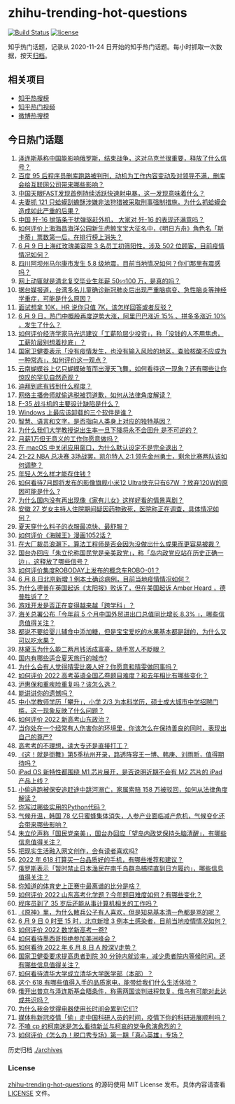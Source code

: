 # zhihu-trending-hot-questions

[![Build Status](https://github.com/justjavac/zhihu-trending-hot-questions/workflows/ci/badge.svg?branch=master)](https://github.com/justjavac/zhihu-trending-hot-questions/actions)
[![license](https://img.shields.io/github/license/justjavac/zhihu-trending-hot-questions)](https://github.com/justjavac/zhihu-trending-hot-questions/blob/master/LICENSE)

知乎热门话题，记录从 2020-11-24 日开始的知乎热门话题。每小时抓取一次数据，按天[归档](./archives)。

## 相关项目

- [知乎热搜榜](https://github.com/justjavac/zhihu-trending-top-search)
- [知乎热门视频](https://github.com/justjavac/zhihu-trending-hot-video)
- [微博热搜榜](https://github.com/justjavac/weibo-trending-hot-search)

## 今日热门话题

<!-- BEGIN -->
<!-- 最后更新时间 Fri Jun 10 2022 01:22:00 GMT+0800 (China Standard Time) -->

1. [泽连斯基称中国能影响俄罗斯，结束战争，这对乌克兰很重要，释放了什么信号？](https://www.zhihu.com/question/536809241)
1. [百度 95 后程序员删库跑路被判刑，动机为工作内容变动及对领导不满，删库会给互联网公司带来哪些影响？](https://www.zhihu.com/question/536802022)
1. [中国天眼FAST发现首例持续活跃快速射电暴，这一发现意味着什么？](https://www.zhihu.com/question/536822801)
1. [夫妻抓 121 只蛤蟆刮蟾酥涉嫌非法狩猎被采取刑事强制措施，为什么抓蛤蟆会造成如此严重的后果？](https://www.zhihu.com/question/536799812)
1. [中国 歼-16 抛箔条干扰弹驱赶外机， 大家对 歼-16 的表现还满意吗？](https://www.zhihu.com/question/536808829)
1. [如何评价上海海昌海洋公园新生虎鲸宝宝大征名中，《明日方舟》角色名「斯卡蒂」票数第一后，在排行榜上消失？](https://www.zhihu.com/question/536806212)
1. [6 月 9 日上海红玫瑰美容院 3 名员工初筛阳性，涉及 502 位顾客，目前疫情情况如何？](https://www.zhihu.com/question/536843183)
1. [四川阿坝州马尔康市发生 5.8 级地震，目前当地情况如何？你们那里有震感吗？](https://www.zhihu.com/question/536930175)
1. [网上动辄就是清北复交毕业生年薪 50∽100 万，是真的吗？](https://www.zhihu.com/question/531196159)
1. [据台媒报道，台湾多名儿童确诊新冠肺炎后出现严重脑病变、急性脑炎等神经学重症，可能是什么原因？](https://www.zhihu.com/question/536795368)
1. [面试想拿 10K，HR 说你只值 7K，该怎样回答或者反驳？](https://www.zhihu.com/question/282880854)
1. [6 月 9 日，热门中概股再度逆势大涨，阿里巴巴涨近 15% 、拼多多涨近 10% ，发生了什么？](https://www.zhihu.com/question/536799445)
1. [如何评价经济学家马光远建议「工薪阶层少投资」，称「没钱的人不用焦虑，工薪阶层别想着抄底」？](https://www.zhihu.com/question/536637052)
1. [国家卫健委表示「没有疫情发生，也没有输入风险的地区，查验核酸不应成为一种常态」，如何评价这一观点？](https://www.zhihu.com/question/536866571)
1. [云南蝴蝶谷上亿只蝴蝶破茧而出漫天飞舞，如何看待这一现象？还有哪些让你惊叹的罕见自然奇观？](https://www.zhihu.com/question/536339062)
1. [迪拜到底有钱到什么程度？](https://www.zhihu.com/question/318202924)
1. [网络主播帝师就偷逃税被罚道歉，如何从法律角度解读？](https://www.zhihu.com/question/536882728)
1. [F-35 战斗机的主要设计缺陷是什么？](https://www.zhihu.com/question/536421432)
1. [Windows 上最应该卸载的三个软件是谁？](https://www.zhihu.com/question/531532401)
1. [智慧、语言和文字，是否指向人类身上对应的独特基因？](https://www.zhihu.com/question/532951741)
1. [为什么我们大学教授说出生率一旦下降将永不会回升 是不可逆的？](https://www.zhihu.com/question/30210899)
1. [月薪1万但无意义的工作你愿意做吗？](https://www.zhihu.com/question/536640829)
1. [在 macOS 中关闭应用窗口，为什么默认设定不是完全退出？](https://www.zhihu.com/question/21143701)
1. [21-22 NBA 总决赛 3场战罢，凯尔特人 2:1 领先金州勇士，剩余比赛两队该如何调整？](https://www.zhihu.com/question/536850477)
1. [年轻人怎么样才能存住钱 ?](https://www.zhihu.com/question/518622766)
1. [如何看待7月即将发布的影像旗舰小米12 Ultra快充只有67W ？放弃120W的原因可能是什么 ?](https://www.zhihu.com/question/536773775)
1. [为什么国内没有再出现像《家有儿女》这样好看的情景喜剧？](https://www.zhihu.com/question/375730354)
1. [安徽 27 岁女主持人住院期间疑因药物致死，医院称正在调查，具体情况如何？](https://www.zhihu.com/question/536551806)
1. [夏天穿什么料子的衣服最凉快、最舒服？](https://www.zhihu.com/question/21102239)
1. [如何评价《海贼王》漫画1052话？](https://www.zhihu.com/question/535791484)
1. [在大厂裁员浪潮下，算法工程师是否会因为没做出什么成果而更容易被裁？](https://www.zhihu.com/question/532679299)
1. [国台办回应「朱立伦称国民党是亲美政党」，称「岛内政党应站在历史正确一边」，这释放了哪些信号？](https://www.zhihu.com/question/536823025)
1. [如何评价集度ROBODAY上发布的概念车ROBO-01？](https://www.zhihu.com/question/536717918)
1. [6 月 8 日北京新增 1 例本土确诊病例，目前当地疫情情况如何？](https://www.zhihu.com/question/536795340)
1. [为什么德普在英国起诉《太阳报》败诉了，但在美国起诉 Amber Heard ，德普胜诉了？](https://www.zhihu.com/question/535897566)
1. [游戏开发是否正在变得越来越「跨学科」？](https://www.zhihu.com/question/534519632)
1. [海关总署公布「今年前 5 个月中国外贸进出口总值同比增长 8.3% 」，哪些信息值得关注？](https://www.zhihu.com/question/536825176)
1. [都说不要给婴儿辅食中添加糖，但是宝宝爱吃的水果基本都是甜的，为什么又可以吃水果？](https://www.zhihu.com/question/450182422)
1. [林黛玉为什么能二两月钱活成富豪，随手赏人不眨眼？](https://www.zhihu.com/question/358030992)
1. [国内有哪些适合夏天旅行的城市?](https://www.zhihu.com/question/370207654)
1. [为什么会有人觉得晴雯比袭人好？你愿意和晴雯做同事吗？](https://www.zhihu.com/question/512692677)
1. [如何评价 2022 高考英语全国乙卷题目难度？和去年相比有哪些变化？](https://www.zhihu.com/question/536694499)
1. [沪惠保和重疾险重复吗？该怎么选？](https://www.zhihu.com/question/536812459)
1. [能讲讲你的遗憾吗？](https://www.zhihu.com/question/536828678)
1. [中小学教师学历「攀升」，小学 2/3 为本科学历，硕士成大城市中学招聘门槛，这一现象反映了什么问题？](https://www.zhihu.com/question/533886928)
1. [如何评价 2022 新高考山东政治？](https://www.zhihu.com/question/536829975)
1. [当你处在一个经常有人伤害你的环境里，你该怎么在保持善良的同时，表现出自己的尊严?](https://www.zhihu.com/question/536080771)
1. [高考考的不理想，读大专还是直接打工？](https://www.zhihu.com/question/536837886)
1. [《这！就是街舞》第5季杭州开录，路透阵容王一博、韩庚、刘雨昕，值得期待吗？](https://www.zhihu.com/question/536829856)
1. [iPad OS 新特性都围绕 M1 芯片展开，是否说明近期不会有 M2 芯片的 iPad 产品上线？](https://www.zhihu.com/question/536433458)
1. [小偷逃跑被保安追赶途中跳河溺亡，家属索赔 158 万被驳回，如何从法律角度解读？](https://www.zhihu.com/question/536810012)
1. [你写过哪些实用的Python代码？](https://www.zhihu.com/question/282627359)
1. [气候升温，韩国 78 亿只蜜蜂集体消失，人参产业面临减产危机，气候变化还会带来哪些影响？](https://www.zhihu.com/question/536273717)
1. [朱立伦声称「国民党亲美」，国台办回应「望岛内政党保持头脑清醒」，有哪些信息值得关注？](https://www.zhihu.com/question/536822830)
1. [把现实生活融入网文创作，会有读者喜欢吗?](https://www.zhihu.com/question/536702425)
1. [2022 年 618 打算买一台品质好的手机，有哪些推荐和建议？](https://www.zhihu.com/question/535776487)
1. [俄罗斯表示「暂时禁止日本渔民在南千岛群岛捕捞直到日方履约」，哪些信息值得关注？](https://www.zhihu.com/question/536671396)
1. [你知道的体育史上正赛中最离谱的比分是啥？](https://www.zhihu.com/question/534727644)
1. [如何评价 2022 山东高考化学题？今年题目难度如何？有哪些变化？](https://www.zhihu.com/question/536746392)
1. [程序员到了 35 岁后还能从事计算机相关的工作吗？](https://www.zhihu.com/question/536220160)
1. [《原神》里，为什么散兵公子有人喜欢，但是知易基本清一色都是骂的呢？](https://www.zhihu.com/question/536630050)
1. [6 月 9 日 0 时至 15 时，北京新增 3 例本土感染者，目前当地疫情情况如何？](https://www.zhihu.com/question/536866621)
1. [如何评价 2022 数学新高考一卷?](https://www.zhihu.com/question/536527609)
1. [如何看待墨西哥拒绝参加美洲峰会？](https://www.zhihu.com/question/536440083)
1. [如何看待 2022 年 6 月 8 日 A 股深V走势？](https://www.zhihu.com/question/536634565)
1. [国家卫健委要求提高患者到院 30 分钟内就诊率，减少患者院内等候时间，还有哪些信息值得关注？](https://www.zhihu.com/question/536480804)
1. [如何看待清华大学成立清华大学医学部（本部）？](https://www.zhihu.com/question/536344944)
1. [这个 618 有哪些值得入手的品质家电，能带给我们什么生活体验？](https://www.zhihu.com/question/535887257)
1. [俄开出普京与泽连斯基会晤条件，称需两国谈判进程恢复，俄乌有可能对此达成共识吗？](https://www.zhihu.com/question/536796891)
1. [为什么我会觉得电器使用长时间会累到它们?](https://www.zhihu.com/question/536243248)
1. [媒体称新冠疫情「偷」走中国科研人员的时间，疫情下你的科研进展顺利吗？](https://www.zhihu.com/question/536641776)
1. [不嗑 cp 的柯南迷是怎么看待新兰与柯哀的党争愈演愈烈的？](https://www.zhihu.com/question/455711399)
1. [如何评价《怎么办！脱口秀专场》第一期「真心英雄」专场？](https://www.zhihu.com/question/536544217)

<!-- END -->

历史归档 [./archives](./archives)

### License

[zhihu-trending-hot-questions](https://github.com/justjavac/zhihu-trending-hot-questions)
的源码使用 MIT License 发布。具体内容请查看 [LICENSE](./LICENSE) 文件。
